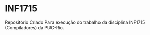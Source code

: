 INF1715
=======

Repositório Criado Para execução do trabalho da disciplina INF1715 (Compiladores) da PUC-Rio.
